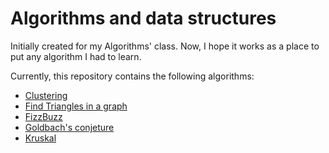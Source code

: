 # Algorithms and data structures

Initially created for my Algorithms' class. Now, I hope it works as a place to put any algorithm I had to learn.

Currently, this repository contains the following algorithms:

* [Clustering](https://github.com/ferSoto/algorithms-and-data-structures/tree/master/Conglomerate)
* [Find Triangles in a graph](https://github.com/ferSoto/algorithms-and-data-structures/tree/master/Triangles)
* [FizzBuzz](https://github.com/ferSoto/algorithms-and-data-structures/tree/master/fizzbuzz)
* [Goldbach's conjeture](https://github.com/ferSoto/algorithms-and-data-structures/tree/master/goldback-conjeture)
* [Kruskal](https://github.com/ferSoto/algorithms-and-data-structures/tree/master/Kruskal)
